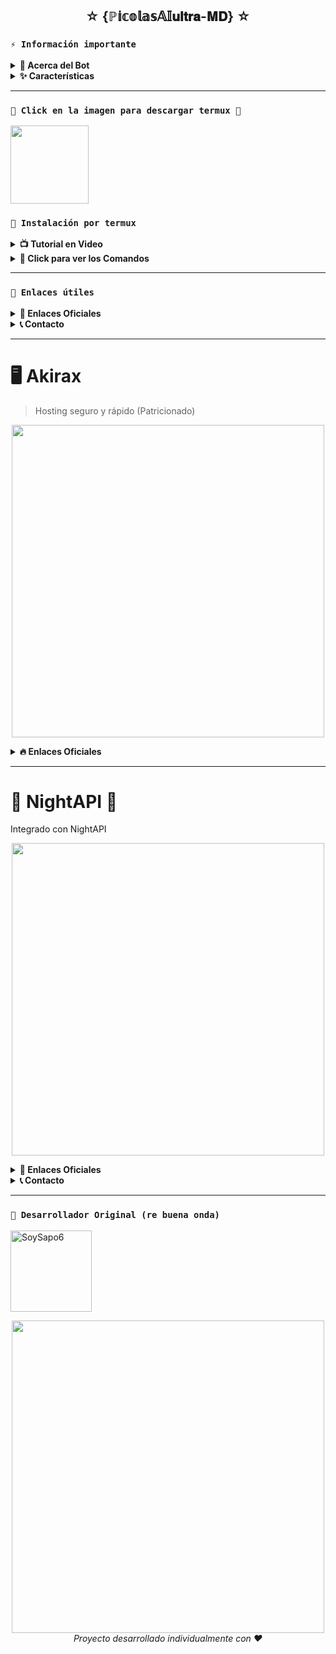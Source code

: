 <h2 align="center">☆ {ℙ𝕚𝕔𝕠𝕝𝕒𝕤𝔸𝕀𝐮𝐥𝐭𝐫𝐚-𝐌𝐃} ☆</h1>

### **`⚡ Información importante`**

<details>
 <summary><b>📱 Acerca del Bot</b></summary>

* Este proyecto **no está afiliado de ninguna manera** con `WhatsApp`, `Inc. WhatsApp` es una marca registrada de `WhatsApp LLC`.
* MaycolAIUltraMD es un **desarrollo independiente** creado con pasión y dedicación que **no tiene ninguna relación oficial con la compañía**.
* Este bot fue creado y desarrollado completamente de forma individual.
</details>

<details>
 <summary><b>✨ Características</b></summary>

> ☆ {ℙ𝕚𝕔𝕠𝕝𝕒𝕤𝔸𝕀𝐮𝐥𝐭𝐫𝐚-𝐌𝐃} ☆ está en constante evolución. Si encuentras algún error, por favor reportalo para brindarte una solución rápida.

- [x] Interacción con voz y texto al estilo anime
- [x] Configuración personalizada para grupos
- [x] Protección avanzada: antidelete, antilink, antispam, etc
- [x] Mensajes de bienvenida con temática anime
- [x] Mini-juegos interactivos: tictactoe, matemáticas, trivia anime
- [x] Chatbot con personalidad (simsimi)
- [x] Respuestas automáticas personalizables
- [x] Creación de stickers de image/video/gif/url
- [x] SubBot (Jadibot) multidispositivo
- [x] Buscador Google optimizado
- [x] Sistema RPG con temática anime
- [x] Personalización completa de menús e interfaces
- [x] Descarga de música y video de múltiples plataformas
- [ ] Más funciones próximamente...

</details>

---

### **`🤑 Click en la imagen para descargar termux 🤑`**
<a
href="https://www.mediafire.com/file/llugt4zgj7g3n3u/com.termux_1020.apk/file"><img src="https://files.catbox.moe/ayy4am.gif" height="125px"></a> 

### **`📲 Instalación por termux`**

<details>
<summary><b>📺 Tutorial en Video</b></summary>

[![Ver en YouTube](https://img.youtube.com/vi/gTRfzTjyA4k/0.jpg)](https://youtu.be/gTRfzTjyA4k)

Este video explica de forma rápida e ilustrativa cómo instalar el bot.  
Video de Naufra. les contamos que naufra por un error de ellos no nos quisieron hacer el tutorial V:

</details>
 
<details>
 <summary><b>📝 Click para ver los Comandos </b></summary>

### **💮 Instalación manual por termux**
> Nota: Copia y pega los comandos en termux uno por uno.
```bash
termux-setup-storage
```

```bash
apt update && apt upgrade &&
```

```bash
pkg install -y git nodejs ffmpeg imagemagick yarn
```

```bash
git clone https://github.com/picolasYT/PicolasAIultraMD.git
```

```bash
yarn install
```

```bash
npm install
```

```bash
npm update
```

```bash
npm start
```

> Luego sigue las indicaciones que te aparece

> Si aparece (Y/I/N/O/D/Z) [default=N] ? usa la letra "y" + "ENTER" para continuar con la instalación

| ⚠️ IMPORTANTE |
|---------------|
| Si estás en un server no se verán algunos logs. Se recomienda escribir el puerto de tu server o tambien `8080` (para el puerto de la web) y luego ya veras los logs y podras usar code o QR para vincular. |

### **🔮 Activar en caso de detenerse en termux**

> Si después de instalar el bot en Termux se detiene (pantalla en blanco, pérdida de conexión a Internet, reinicio del dispositivo), sigue estos pasos:

❒ Abre Termux y navega al directorio del bot:
   
   ```bash
    cd PicolasAIultraMD
   ```

❒ Inicia el bot nuevamente:
  
   ```bash
    npm start
   ```
### **`📲 Instalación `AUTOMÁTICA` por termux`**

`apt update -y && apt upgrade -y && pkg install -y git nodejs ffmpeg imagemagick yarn && git clone https://github.com/picolasYT/PicolasAIultraMD.git && cd PicolaslAIultraMD && yarn install && npm install && npm update && npm start`


---

👉 Lo copiás y pegás directo, y automáticamente:

1. Actualiza Termux 📦


2. Instala dependencias necesarias ⚡


3. Clona el repo desde GitHub 🌐


4. Entra en la carpeta 📂


5. Instala dependencias de Node/Yarn 🔧


6. Inicia el bot 🚀

---

### **⭐ Volverte owner del Bot**

> Si deseas agregar tu número como owner del bot:

   ```bash
    cd PicolasAIultraMD && nano settings.js
   ```

</details>

---
### **`🌟 Enlaces útiles`**

<details>
 <summary><b>🔮 Enlaces Oficiales </b></summary>

 * Canal Oficial  [`¡Click aquí!`](https://whatsapp.com/channel/0029VayXJte65yD6LQGiRB0R)
* Grupo Oficial [`¡Click aquí!`](https://chat.whatsapp.com/EprzCjr7XFyAIFr9OfBh2o)
* Comunidad Oficial [`¡Click aquí!`](https://chat.whatsapp.com/KqkJwla1aq1LgaPiuFFtEY)
</details>

<details>
<summary><b>📞 Contacto</b></summary>

* WhatsApp: [`Aquí`](https:/Wa.me/5492994587598)

</details>

---

# 🖥️ Akirax
> Hosting seguro y rápido (Patricionado)


<p align="center">
  <img src="https://files.catbox.moe/bhglmo.jpg" width="500">
</p>

<details>
 <summary><b>🔥 Enlaces Oficiales </b></summary>

 * Home  [`¡Click aquí!`](https://home.akirax.net/)

 * Console [`¡Click aquí!`](https://console.akirax.net/)
   
</details>

---

# 🌃 NightAPI 🌌
Integrado con NightAPI

<p align="center">
  <img src="https://files.catbox.moe/0wjz52.png" width="500">
</p>

<details>
 <summary><b>🔮 Enlaces Oficiales </b></summary>

 * Pagina Web  [`¡Click aquí!`](https://nightapi.is-a.dev/)
   
</details>

<details>
<summary><b>📞 Contacto</b></summary>

* WhatsApp: [`Aquí`](https:/Wa.me/51921826291)

</details>

---

<!--- PROHIBIDO QUITAR CREDITOS --->

### **`🌈 Desarrollador Original (re buena onda)`**
<a
href="https://ko-fi.com/soymaycol"><img src="https://github.com/SoySapo6.png" width="130" height="130" alt="SoySapo6"/></a>

<p align="center">
  <img src="[https://files.catbox.moe/csibjp.gif](https://files.catbox.moe/csibjp.gif)" width="500">
  <br>
  <i>Proyecto desarrollado individualmente con ❤️</i>
</p>

<!--- Licencia MIT - No borrar creditos -->
<!--- Creditos al bot base: https://github.com/The-King-Destroy/Yuki_Suou-Bot -->
